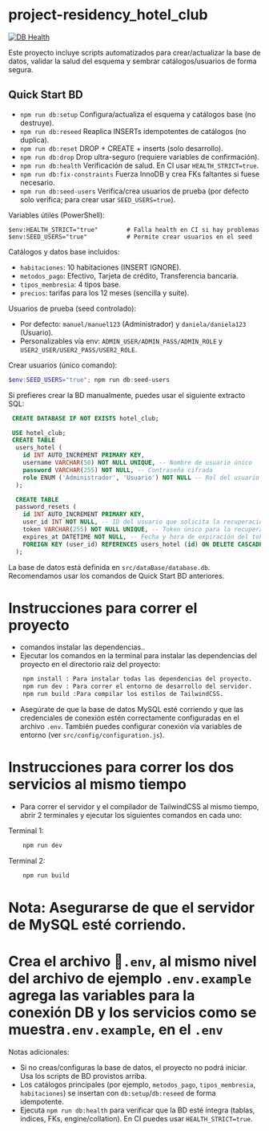 # project-residency_hotel_club

<!-- Badge de estado del workflow (reemplaza OWNER/REPO por el repo real) -->
[![DB Health](https://github.com/OWNER/REPO/actions/workflows/db-health.yml/badge.svg)](https://github.com/OWNER/REPO/actions/workflows/db-health.yml)

Este proyecto incluye scripts automatizados para crear/actualizar la base de datos, validar la salud del esquema y sembrar catálogos/usuarios de forma segura.

## Quick Start BD

- `npm run db:setup` Configura/actualiza el esquema y catálogos base (no destruye).
- `npm run db:reseed` Reaplica INSERTs idempotentes de catálogos (no duplica).
- `npm run db:reset` DROP + CREATE + inserts (solo desarrollo).
- `npm run db:drop` Drop ultra-seguro (requiere variables de confirmación).
- `npm run db:health` Verificación de salud. En CI usar `HEALTH_STRICT=true`.
- `npm run db:fix-constraints` Fuerza InnoDB y crea FKs faltantes si fuese necesario.
- `npm run db:seed-users` Verifica/crea usuarios de prueba (por defecto solo verifica; para crear usar `SEED_USERS=true`).

Variables útiles (PowerShell):
```
$env:HEALTH_STRICT="true"        # Falla health en CI si hay problemas
$env:SEED_USERS="true"           # Permite crear usuarios en el seed
```

Catálogos y datos base incluidos:
- `habitaciones`: 10 habitaciones (INSERT IGNORE).
- `metodos_pago`: Efectivo, Tarjeta de crédito, Transferencia bancaria.
- `tipos_membresia`: 4 tipos base.
- `precios`: tarifas para los 12 meses (sencilla y suite).

Usuarios de prueba (seed controlado):
- Por defecto: `manuel/manuel123` (Administrador) y `daniela/daniela123` (Usuario).
- Personalizables vía env: `ADMIN_USER/ADMIN_PASS/ADMIN_ROLE` y `USER2_USER/USER2_PASS/USER2_ROLE`.

Crear usuarios (único comando):
```powershell tu terminal favorita que uses en tu equipo
$env:SEED_USERS="true"; npm run db:seed-users
```

Si prefieres crear la BD manualmente, puedes usar el siguiente extracto SQL:



```sql
 CREATE DATABASE IF NOT EXISTS hotel_club;

 USE hotel_club;
 CREATE TABLE
  users_hotel (
    id INT AUTO_INCREMENT PRIMARY KEY,
    username VARCHAR(50) NOT NULL UNIQUE, -- Nombre de usuario único
    password VARCHAR(255) NOT NULL, -- Contraseña cifrada
    role ENUM ('Administrador', 'Usuario') NOT NULL -- Rol del usuario
  );

  CREATE TABLE
  password_resets (
    id INT AUTO_INCREMENT PRIMARY KEY,
    user_id INT NOT NULL, -- ID del usuario que solicita la recuperación
    token VARCHAR(255) NOT NULL UNIQUE, -- Token único para la recuperación
    expires_at DATETIME NOT NULL, -- Fecha y hora de expiración del token
    FOREIGN KEY (user_id) REFERENCES users_hotel (id) ON DELETE CASCADE
  );
```

La base de datos está definida en `src/dataBase/database.db`. Recomendamos usar los comandos de Quick Start BD anteriores.

# Instrucciones para correr el proyecto

- comandos instalar las dependencias..
- Ejecutar los comandos en la terminal para instalar las dependencias del proyecto en el directorio raìz del proyecto:
```bash
    npm install : Para instalar todas las dependencias del proyecto.
    npm run dev : Para correr el entorno de desarrollo del servidor.
    npm run build :Para compilar los estilos de TailwindCSS.
```
- Asegúrate de que la base de datos MySQL esté corriendo y que las credenciales de conexión estén correctamente configuradas en el archivo `.env`. También puedes configurar conexión vía variables de entorno (ver `src/config/configuration.js`).

# Instrucciones para correr los dos servicios al mismo tiempo
- Para correr el servidor y el compilador de TailwindCSS al mismo tiempo, abrir 2 terminales y ejecutar los siguientes comandos en cada uno:

Terminal 1:
```bash
    npm run dev
```
Terminal 2:
```bash
    npm run build
```

# Nota: Asegurarse de que el servidor de MySQL esté corriendo.

# Crea el archivo 📂`.env`, al mismo  nivel del archivo de ejemplo `.env.example` agrega las variables para la conexión DB y los servicios como se muestra`.env.example`, en el `.env`

Notas adicionales:
- Si no creas/configuras la base de datos, el proyecto no podrá iniciar. Usa los scripts de BD provistos arriba.
- Los catálogos principales (por ejemplo, `metodos_pago`, `tipos_membresia`, `habitaciones`) se insertan con `db:setup`/`db:reseed` de forma idempotente.
- Ejecuta `npm run db:health` para verificar que la BD esté íntegra (tablas, índices, FKs, engine/collation). En CI puedes usar `HEALTH_STRICT=true`.
